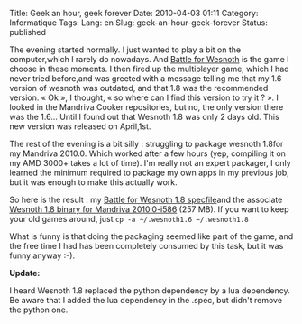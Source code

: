 Title: Geek an hour, geek forever
Date: 2010-04-03 01:11
Category: Informatique
Tags:
Lang: en
Slug: geek-an-hour-geek-forever
Status: published

The evening started normally. I just wanted to play a bit on the computer,which
I rarely do nowadays. And [Battle for Wesnoth](http://wesnoth.org) is the game
I choose in these moments. I then fired up the multiplayer game, which I had
never tried before,and was greeted with a message telling me that my 1.6
version of wesnoth was outdated, and that 1.8 was the recommended version. « Ok
», I thought, « so where can I find this version to try it ? ». I looked in the
Mandriva Cooker repositories, but no, the only version there was the 1.6...
Until I found out that Wesnoth 1.8 was only 2 days old. This new version was
released on April,1st.

The rest of the evening is a bit silly : struggling to package wesnoth 1.8for
my Mandriva 2010.0. Which worked after a few hours (yep, compiling it on my AMD
3000+ takes a lot of time). I'm really not an expert packager, I only learned
the minimum required to package my own apps in my previous job, but it was
enough to make this actually work.

So here is the result : my [Battle for Wesnoth 1.8
specfile]({static}/media/mandriva/packaging/wesnoth.spec)and the associate
[Wesnoth 1.8 binary for Mandriva 2010.0-i586](http://dl.free.fr/visJfVLc1) (257
MB). If you want to keep your old games around, just `cp -a ~/.wesnoth1.6
~/.wesnoth1.8`

What is funny is that doing the packaging seemed like part of the game, and the
free time I had has been completely consumed by this task, but it was funny
anyway :-).

**Update:**

I heard Wesnoth 1.8 replaced the python dependency by a lua dependency. Be
aware that I added the lua dependency in the .spec, but didn't remove the
python one.
